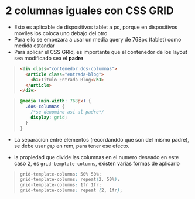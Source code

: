 # 2 columnas iguales con CSS GRID

- Esto es aplicable de dispositivos tablet a pc, porque en dispositivos moviles los coloca uno debajo del otro
- Para ello se empezara a usar un media query de 768px (tablet) como medida estandar
- Para aplicar el CSS GRId, es importante que el contenedor de los layout sea modificado sea el **padre**

> ```html
> <div class="contenedor dos-columnas">
>   <article class="entrada-blog">
>     <h1>Titulo Entrada Blog</h1>
>   </article>
> </div>
> ```

> ```css
> @media (min-width: 768px) {
>   .dos-columnas {
>     /*se denomino asi al padre*/
>     display: grid;
>   }
> }
> ```

- La separacion entre elementos (recordanddo que son del mismo padre), se debe usar _`gap`_ en rem, para tener ese efecto.

- la propiedad que divide las columnas en el numero deseado en este caso 2, es `grid-template-columns`, existen varias formas de aplicarlo

> ```css
> grid-template-columns: 50% 50%;
> grid-template-columns: repeat(2, 50%);
> grid-template-columns: 1fr 1fr;
> grid-template-columns: repeat (2, 1fr);
> ```
